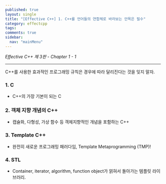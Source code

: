 ```yaml
---
published: true
layout: single
title: "[Effective C++] 1. C++를 언어들의 연합체로 바라보는 안목은 필수"
category: effectcpp
tags:
comments: true
sidebar:
  nav: "mainMenu"
---  
```


*Effective C++ 제 3판 - Chapter 1 - 1*
* * *  

C++를 사용한 효과적인 프로그래밍 규칙은 경우에 따라 달리진다는 것을 잊지 말자.  

### 1. C
- C++의 가장 기본이 되는 C
  
### 2. 객체 지향 개념의 C++
- 캡슐화, 다형성, 가상 함수 등 객체지향적인 개념을 포함하는 C++
 
### 3. Template C++
- 완전히 새로운 프로그래밍 패러다임, Template Metaprogramming (TMP)!

### 4. STL
- Container, iterator, algorithm, function object가 얽혀서 돌아가는 템플릿 라이브러리.